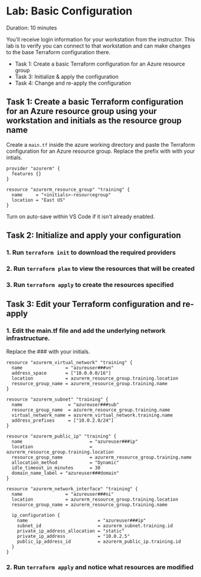 # Lab: Basic Configuration

Duration: 10 minutes

You'll receive login information for your workstation from the instructor. This lab is to verify you can connect to that workstation and can make changes to the base Terraform configuration there.

- Task 1: Create a basic Terraform configuration for an Azure resource group
- Task 3: Initialize & apply the configuration
- Task 4: Change and re-apply the configuration


## Task 1: Create a basic Terraform configuration for an Azure resource group using your workstation and initials as the resource group name

Create a `main.tf` inside the azure working directory and paste the Terraform configuration for an Azure resource group.  Replace the prefix with with your intials.
```
provider "azurerm" {
  features {}
}

resource "azurerm_resource_group" "training" {
  name     = "<initials>-resourcegroup"
  location = "East US"
}
```

Turn on auto-save within VS Code if it isn't already enabled.


## Task 2: Initialize and apply your configuration

### 1. Run `terraform init` to download the required providers
### 2. Run `terraform plan` to view the resources that will be created
### 3. Run `terraform apply` to create the resources specified


## Task 3: Edit your Terraform configuration and re-apply

### 1. Edit the main.tf file and add the underlying network infrastructure.

Replace the ### with your initials.

```
resource "azurerm_virtual_network" "training" {
  name                = "azureuser###vn"
  address_space       = ["10.0.0.0/16"]
  location            = azurerm_resource_group.training.location
  resource_group_name = azurerm_resource_group.training.name
}

resource "azurerm_subnet" "training" {
  name                 = "azureuser###sub"
  resource_group_name  = azurerm_resource_group.training.name
  virtual_network_name = azurerm_virtual_network.training.name
  address_prefixes     = ["10.0.2.0/24"]
}

resource "azurerm_public_ip" "training" {
  name                         = "azureuser###ip"
  location                     = azurerm_resource_group.training.location
  resource_group_name          = azurerm_resource_group.training.name
  allocation_method            = "Dynamic"
  idle_timeout_in_minutes      = 30
  domain_name_label = "azureuser###domain"
}

resource "azurerm_network_interface" "training" {
  name                = "azureuser###ni"
  location            = azurerm_resource_group.training.location
  resource_group_name = azurerm_resource_group.training.name

  ip_configuration {
    name                          = "azureuser###ip"
    subnet_id                     = azurerm_subnet.training.id
    private_ip_address_allocation = "static"
    private_ip_address            = "10.0.2.5"
    public_ip_address_id          = azurerm_public_ip.training.id
  }
}
```
### 2. Run `terraform apply` and notice what resources are modified